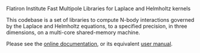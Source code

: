 Flatiron Institute Fast Multipole Libraries for Laplace and Helmholtz
kernels

This codebase is a set of libraries to compute
N-body interactions governed by the Laplace and Helmholtz equations, to a specified
precision, in three dimensions, on a multi-core shared-memory machine.

Please see the [online documentation](https://fmm3d.readthedocs.io),
or its equivalent [user manual](fmm3d_manual.pdf).
